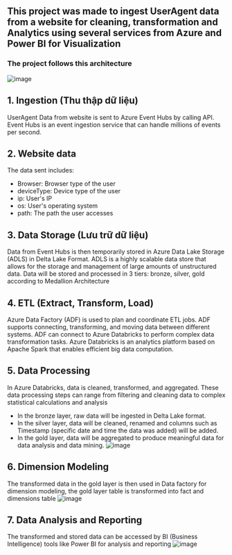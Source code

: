 ## This project was made to ingest UserAgent data from a website for cleaning, transformation and Analytics using several services from Azure and Power BI for Visualization
### The project follows this architecture
 ![image](https://github.com/cawfee4/Real-Time-UserAgent-Data-Streaming-pipeline/assets/94046123/64349e78-a52a-4be3-9d03-424ac203b0e7)
## 1. Ingestion (Thu thập dữ liệu) 
UserAgent Data from website is sent to Azure Event Hubs by calling API. Event Hubs is an event ingestion service that can handle millions of events per second.
## 2. Website data 
The data sent includes:
- Browser: Browser type of the user
- deviceType: Device type of the user
- ip: User's IP
- os: User's operating system
- path: The path the user accesses
## 3. Data Storage (Lưu trữ dữ liệu)
Data from Event Hubs is then temporarily stored in Azure Data Lake Storage (ADLS) in Delta Lake Format. ADLS is a highly scalable data store that allows for the storage and management of large amounts of unstructured data. Data will be stored and processed in 3 tiers: bronze, silver, gold according to Medallion Architecture
## 4. ETL (Extract, Transform, Load)
Azure Data Factory (ADF) is used to plan and coordinate ETL jobs. ADF supports connecting, transforming, and moving data between different systems. ADF can connect to Azure Databricks to perform complex data transformation tasks. Azure Databricks is an analytics platform based on Apache Spark that enables efficient big data computation.
## 5. Data Processing
In Azure Databricks, data is cleaned, transformed, and aggregated. These data processing steps can range from filtering and cleaning data to complex statistical calculations and analysis
- In the bronze layer, raw data will be ingested in Delta Lake format.
- In the silver layer, data will be cleaned, renamed and columns such as Timestamp (specific date and time the data was added) will be added.
- In the gold layer, data will be aggregated to produce meaningful data for data analysis and data mining.
![image](https://github.com/cawfee4/Real-Time-UserAgent-Data-Streaming-pipeline/assets/94046123/506b6763-a0ea-4190-aef0-9cf7e1074d24)
## 6. Dimension Modeling
The transformed data in the gold layer is then used in Data factory for dimension modeling, the gold layer table is transformed into fact and dimensions table
![image](https://github.com/cawfee4/Real-Time-UserAgent-Data-Streaming-pipeline/assets/94046123/89dd6573-d368-469c-b756-47c54af15f86)
## 7. Data Analysis and Reporting
The transformed and stored data can be accessed by BI (Business Intelligence) tools like Power BI for analysis and reporting
![image](https://github.com/cawfee4/Real-Time-UserAgent-Data-Streaming-pipeline/assets/94046123/aeaa8370-a6dc-40ac-877e-120c888582f9)
